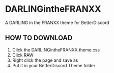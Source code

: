 # DARLINGintheFRANXX
A DARLING in the FRANXX theme for BetterDiscord

## HOW TO DOWNLOAD

1. Click the DARLINGintheFRANXX.theme.css
2. Click RAW
3. Right click the page and save as
4. Put it in your BetterDiscord Theme folder
